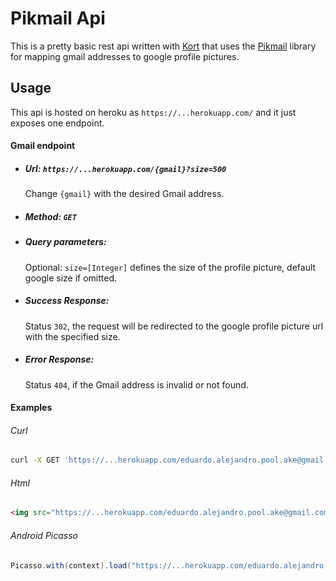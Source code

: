 # Pikmail Api

This is a pretty basic rest api written with [Kort](http://ktor.io/) that uses the [Pikmail]() library for mapping gmail addresses to google profile pictures.

## Usage

This api is hosted on heroku as `https://...herokuapp.com/` and it just exposes one endpoint.

#### Gmail endpoint

- ##### Url: `https://...herokuapp.com/{gmail}?size=500`
  Change `{gmail}` with the desired Gmail address.

- ##### Method: `GET`

- ##### Query parameters:
  Optional: `size=[Integer]` defines the size of the profile picture, default google size if omitted.

- ##### Success Response: 
  Status `302`, the request will be redirected to the google profile picture url with the specified size.
  
- ##### Error Response: 
  Status `404`, if the Gmail address is invalid or not found.

#### Examples

###### Curl

```bash
curl -X GET 'https://...herokuapp.com/eduardo.alejandro.pool.ake@gmail.com?size=500' --verbose
```

###### Html

```html
<img src="https://...herokuapp.com/eduardo.alejandro.pool.ake@gmail.com" alt="Smiley face">
```

###### Android Picasso

```java
Picasso.with(context).load("https://...herokuapp.com/eduardo.alejandro.pool.ake@gmail.com").into(imageView);
```